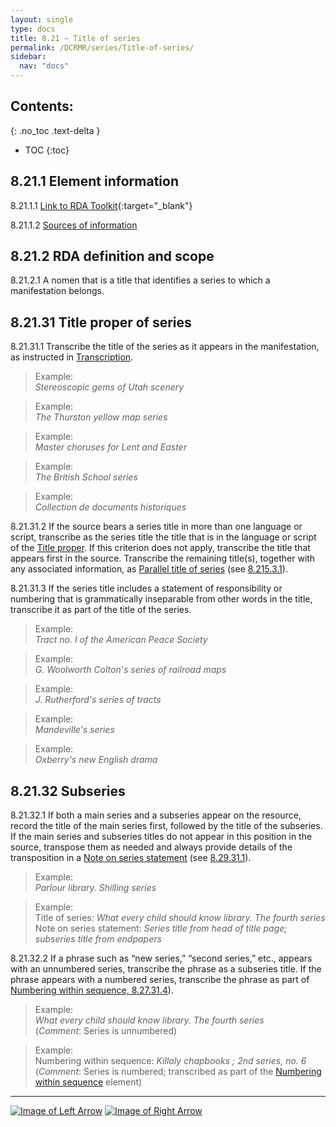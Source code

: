 ```yaml
---
layout: single
type: docs
title: 8.21 — Title of series
permalink: /DCRMR/series/Title-of-series/
sidebar:
  nav: "docs"
---
```


## Contents:
{: .no_toc .text-delta }

- TOC
{:toc}

## 8.21.1 Element information

<a name="8.21.1.1">8.21.1.1</a> [Link to RDA Toolkit](https://beta.rdatoolkit.org/Content/Index?externalId=en-US_ala-0338d0e4-e62e-377f-80f8-f7b06b2f11a4){:target="_blank"}

<a name="8.21.1.2">8.21.1.2</a> [Sources of information](/DCRMR/series/#8011-sources-of-information)

## 8.21.2 RDA definition and scope

<a name="8.21.2.1">8.21.2.1</a> A nomen that is a title that identifies a series to which a manifestation belongs.

## 8.21.31 Title proper of series

<a name="8.21.31.1">8.21.31.1</a> Transcribe the title of the series as it appears in the manifestation, as instructed in [Transcription](/DCRMR/general-rules/Transcription/).

>Example:    
><CITE>Stereoscopic gems of Utah scenery</CITE>  

>Example:    
><CITE>The Thurston yellow map series</CITE>  

>Example:    
><CITE>Master choruses for Lent and Easter</CITE>  

>Example:    
><CITE>The British School series</CITE>  

>Example:    
><CITE>Collection de documents historiques</CITE>  

<a name="8.21.31.2">8.21.31.2</a> If the source bears a series title in more than one language or script, transcribe as the series title the title that is in the language or script of the [Title proper](/DCRMR/title/Title-proper/). If this criterion does not apply, transcribe the title that appears first in the source. Transcribe the remaining title(s), together with any associated information, as [Parallel title of series](/DCRMR/series/Parallel-title-of-series/) (see [8.215.3.1](/DCRMR/series/Parallel-title-of-series/#8.215.3.1)).

<a name="8.21.31.3">8.21.31.3</a> If the series title includes a statement of responsibility or numbering that is grammatically inseparable from other words in the title, transcribe it as part of the title of the series.

>Example:    
><CITE>Tract no. I of the American Peace Society</CITE>  

>Example:    
><CITE>G. Woolworth Colton's series of railroad maps</CITE>  

>Example:    
><CITE>J. Rutherford's series of tracts</CITE>  

>Example:    
><CITE>Mandeville's series</CITE>  

>Example:    
><CITE>Oxberry's new English drama</CITE>  

## 8.21.32 Subseries

<a name="8.21.32.1">8.21.32.1</a> If both a main series and a subseries appear on the resource, record the title of the main series first, followed by the title of the subseries. If the main series and subseries titles do not appear in this position in the source, transpose them as needed and always provide details of the transposition in a [Note on series statement](/DCRMR/series/Note-on-series-statement/) (see [8.29.31.1](/DCRMR/series/Note-on-series-statement/#8.29.31.1)). 

>Example:    
><CITE>Parlour library. Shilling series</CITE>  

>Example:  
>Title of series: <CITE>What every child should know library. The fourth series</CITE>    
>Note on series statement: <CITE>Series title from head of title page; subseries title from endpapers</CITE>   

<a name="8.21.32.2">8.21.32.2</a> If a phrase such as “new series,” “second series,” etc., appears with an unnumbered series, transcribe the phrase as a subseries title. If the phrase appears with a numbered series, transcribe the phrase as part of [Numbering within sequence, 8.27.31.4](/DCRMR/series/Numbering-within-sequence/#8.27.31.4)).

>Example:    
><CITE>What every child should know library. The fourth series</CITE>    
>(*Comment*: Series is unnumbered)  

>Example:    
>Numbering within sequence: <CITE>Killaly chapbooks ; 2nd series, no. 6</CITE>    
>(*Comment*: Series is numbered; transcribed as part of the [Numbering within sequence](/DCRMR/series/Numbering-within-sequence/) element)

---

[![Image of Left Arrow](https://rbms-bsc.github.io/DCRMR/assets/pictures/navigation/Arrow_Left.png "8.2 — Series statement")](/DCRMR/series/Series-statement/) [![Image of Right Arrow](https://rbms-bsc.github.io/DCRMR/assets/pictures/navigation/Arrow_Right.png "8.215 — Parallel title of series")](/DCRMR/series/Parallel-title-of-series/)  
